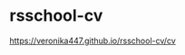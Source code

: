# rsschool-cv
<a href="https://veronika447.github.io/rsschool-cv/cv">https://veronika447.github.io/rsschool-cv/cv</a>
